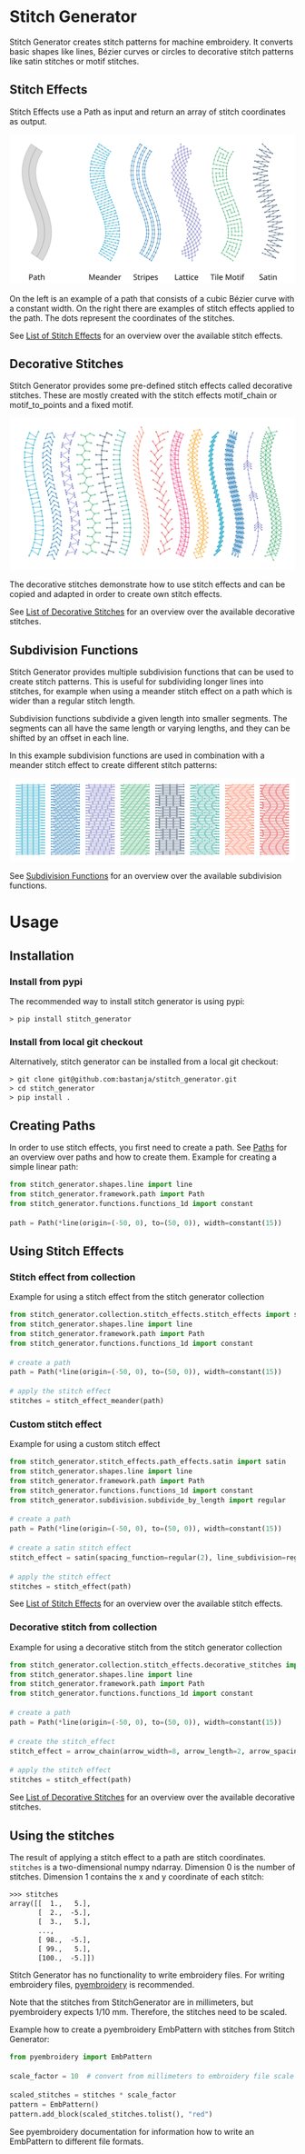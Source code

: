 # Stitch Generator

Stitch Generator creates stitch patterns for machine embroidery. It converts basic shapes like lines, Bézier curves or
circles to decorative stitch patterns like satin stitches or motif stitches.

## Stitch Effects

Stitch Effects use a Path as input and return an array of stitch coordinates as output.

![stitch effects](doc/images/path_stitch_effect_examples.svg "Examples of stitch effects" )

On the left is an example of a path that consists of a cubic Bézier curve with a constant width. On the right there are
examples of stitch effects applied to the path. The dots represent the coordinates of the stitches.

See [List of Stitch Effects](doc/list_of_stitch_effects.md) for an overview over the available stitch effects.

## Decorative Stitches

Stitch Generator provides some pre-defined stitch effects called decorative stitches. These are mostly created with the
stitch effects motif_chain or motif_to_points and a fixed motif.

![decorative stitches](doc/images/list_of_decorative_stitches.svg "Examples of decorative stitches")

The decorative stitches demonstrate how to use stitch effects and can be copied and adapted in order to create own
stitch effects.

See [List of Decorative Stitches](doc/list_of_decorative_stitches.md) for an overview over the available decorative
stitches.

## Subdivision Functions

Stitch Generator provides multiple subdivision functions that can be used to create stitch patterns. This is useful for
subdividing longer lines into stitches, for example when using a meander stitch effect on a path which is wider than a
regular stitch length.

Subdivision functions subdivide a given length into smaller segments. The segments can all have the same length or
varying lengths, and they can be shifted by an offset in each line.

In this example subdivision functions are used in combination with a meander stitch effect to create different stitch
patterns:

![subdivision](doc/images/meander_subdivision_example.svg "Examples of subdivision patterns")

See [Subdivision Functions](doc/subdivision_functions.md) for an overview over the available subdivision functions.

# Usage

## Installation

### Install from pypi

The recommended way to install stitch generator is using pypi:

```
> pip install stitch_generator
```

### Install from local git checkout

Alternatively, stitch generator can be installed from a local git checkout:

```
> git clone git@github.com:bastanja/stitch_generator.git
> cd stitch_generator
> pip install .
```

## Creating Paths

In order to use stitch effects, you first need to create a path. See [Paths](doc/paths.md) for an overview over paths
and how to create them. Example for creating a simple linear path:

```python
from stitch_generator.shapes.line import line
from stitch_generator.framework.path import Path
from stitch_generator.functions.functions_1d import constant

path = Path(*line(origin=(-50, 0), to=(50, 0)), width=constant(15))
```

## Using Stitch Effects

### Stitch effect from collection

Example for using a stitch effect from the stitch generator collection

```python
from stitch_generator.collection.stitch_effects.stitch_effects import stitch_effect_meander
from stitch_generator.shapes.line import line
from stitch_generator.framework.path import Path
from stitch_generator.functions.functions_1d import constant

# create a path
path = Path(*line(origin=(-50, 0), to=(50, 0)), width=constant(15))

# apply the stitch effect
stitches = stitch_effect_meander(path)
```

### Custom stitch effect

Example for using a custom stitch effect

```python
from stitch_generator.stitch_effects.path_effects.satin import satin
from stitch_generator.shapes.line import line
from stitch_generator.framework.path import Path
from stitch_generator.functions.functions_1d import constant
from stitch_generator.subdivision.subdivide_by_length import regular

# create a path
path = Path(*line(origin=(-50, 0), to=(50, 0)), width=constant(15))

# create a satin stitch effect
stitch_effect = satin(spacing_function=regular(2), line_subdivision=regular(4))

# apply the stitch effect
stitches = stitch_effect(path)
```

See [List of Stitch Effects](doc/list_of_stitch_effects.md) for an overview over the available stitch effects.

### Decorative stitch from collection

Example for using a decorative stitch from the stitch generator collection

```python
from stitch_generator.collection.stitch_effects.decorative_stitches import arrow_chain
from stitch_generator.shapes.line import line
from stitch_generator.framework.path import Path
from stitch_generator.functions.functions_1d import constant

# create a path
path = Path(*line(origin=(-50, 0), to=(50, 0)), width=constant(15))

# create the stitch_effect
stitch_effect = arrow_chain(arrow_width=8, arrow_length=2, arrow_spacing=2)

# apply the stitch effect
stitches = stitch_effect(path)
```

See [List of Decorative Stitches](doc/list_of_decorative_stitches.md) for an overview over the available decorative
stitches.

## Using the stitches

The result of applying a stitch effect to a path are stitch coordinates. `stitches` is a two-dimensional numpy ndarray.
Dimension 0 is the number of stitches. Dimension 1 contains the x and y coordinate of each stitch:

```
>>> stitches
array([[  1.,   5.],
       [  2.,  -5.],
       [  3.,   5.],
       ...,
       [ 98.,  -5.],
       [ 99.,   5.],
       [100.,  -5.]])
```

Stitch Generator has no functionality to write embroidery files. For writing embroidery files,
[pyembroidery](https://pypi.org/project/pyembroidery/) is recommended.

Note that the stitches from StitchGenerator are in millimeters, but pyembroidery expects 1/10 mm. Therefore, the
stitches need to be scaled.

Example how to create a pyembroidery EmbPattern with stitches from Stitch Generator:

```python
from pyembroidery import EmbPattern

scale_factor = 10  # convert from millimeters to embroidery file scale 1/10 mm

scaled_stitches = stitches * scale_factor
pattern = EmbPattern()
pattern.add_block(scaled_stitches.tolist(), "red")
```

See pyembroidery documentation for information how to write an EmbPattern to different file formats.
